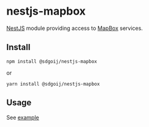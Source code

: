 nestjs-mapbox
=

[NestJS](https://nestjs.com) module providing access to [MapBox](https://mapbox.com) services.

Install
-

`npm install @sdgoij/nestjs-mapbox`

or

`yarn install @sdgoij/nestjs-mapbox`

Usage
-

See [example](./example)
